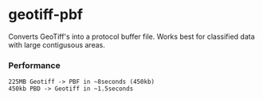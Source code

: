 # geotiff-pbf
Converts GeoTiff's into a protocol buffer file. Works best for classified data with large contigusous areas.

### Performance
```
225MB Geotiff -> PBF in ~8seconds (450kb)
450kb PBD -> Geotiff in ~1.5seconds 

```

